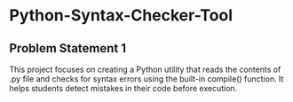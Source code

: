 # Python-Syntax-Checker-Tool
## Problem Statement 1
This project focuses on creating a Python utility that reads the contents of .py file and checks for syntax errors using the built-in compile() function. It helps students detect mistakes in their code before execution.
